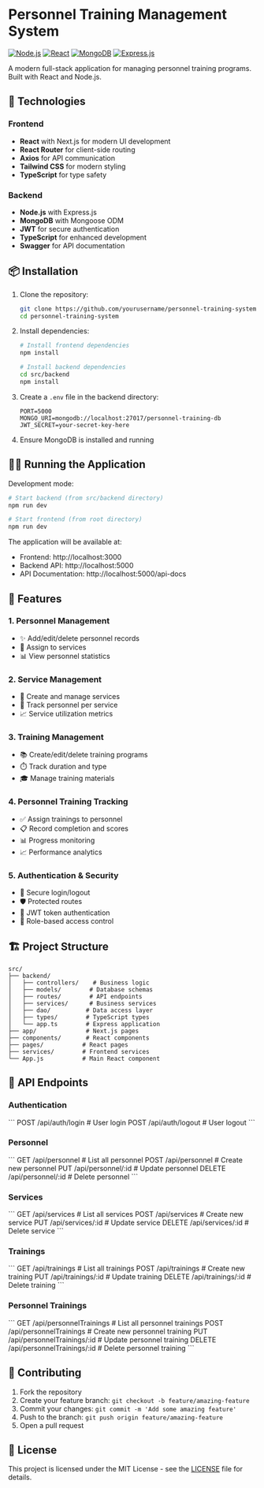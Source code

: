# Personnel Training Management System

[![Node.js](https://img.shields.io/badge/Node.js-43853D?style=for-the-badge&logo=node.js&logoColor=white)](https://nodejs.org/)
[![React](https://img.shields.io/badge/React-20232A?style=for-the-badge&logo=react&logoColor=61DAFB)](https://reactjs.org/)
[![MongoDB](https://img.shields.io/badge/MongoDB-4EA94B?style=for-the-badge&logo=mongodb&logoColor=white)](https://www.mongodb.com/)
[![Express.js](https://img.shields.io/badge/Express.js-404D59?style=for-the-badge)](https://expressjs.com/)

A modern full-stack application for managing personnel training programs. Built with React and Node.js.

## 🚀 Technologies

### Frontend
- **React** with Next.js for modern UI development
- **React Router** for client-side routing
- **Axios** for API communication
- **Tailwind CSS** for modern styling
- **TypeScript** for type safety

### Backend
- **Node.js** with Express.js
- **MongoDB** with Mongoose ODM
- **JWT** for secure authentication
- **TypeScript** for enhanced development
- **Swagger** for API documentation

## 📦 Installation

1. Clone the repository:
   ```bash
   git clone https://github.com/yourusername/personnel-training-system.git
   cd personnel-training-system
   ```

2. Install dependencies:
   ```bash
   # Install frontend dependencies
   npm install

   # Install backend dependencies
   cd src/backend
   npm install
   ```

3. Create a `.env` file in the backend directory:
   ```env
   PORT=5000
   MONGO_URI=mongodb://localhost:27017/personnel-training-db
   JWT_SECRET=your-secret-key-here
   ```

4. Ensure MongoDB is installed and running

## 🏃‍♂️ Running the Application

Development mode:
```bash
# Start backend (from src/backend directory)
npm run dev

# Start frontend (from root directory)
npm run dev
```

The application will be available at:
- Frontend: http://localhost:3000
- Backend API: http://localhost:5000
- API Documentation: http://localhost:5000/api-docs

## 🎯 Features

### 1. Personnel Management
- ✨ Add/edit/delete personnel records
- 🔄 Assign to services
- 📊 View personnel statistics

### 2. Service Management
- 📝 Create and manage services
- 👥 Track personnel per service
- 📈 Service utilization metrics

### 3. Training Management
- 📚 Create/edit/delete training programs
- ⏱️ Track duration and type
- 🎓 Manage training materials

### 4. Personnel Training Tracking
- ✅ Assign trainings to personnel
- 📋 Record completion and scores
- 📊 Progress monitoring
- 📈 Performance analytics

### 5. Authentication & Security
- 🔐 Secure login/logout
- 🛡️ Protected routes
- 🎫 JWT token authentication
- 👤 Role-based access control

## 🏗️ Project Structure

```
src/
├── backend/
│   ├── controllers/    # Business logic
│   ├── models/        # Database schemas
│   ├── routes/        # API endpoints
│   ├── services/      # Business services
│   ├── dao/          # Data access layer
│   ├── types/        # TypeScript types
│   └── app.ts        # Express application
├── app/              # Next.js pages
├── components/       # React components
├── pages/           # React pages
├── services/        # Frontend services
└── App.js           # Main React component
```

## 🔌 API Endpoints

### Authentication
\`\`\`
POST   /api/auth/login          # User login
POST   /api/auth/logout         # User logout
\`\`\`

### Personnel
\`\`\`
GET    /api/personnel          # List all personnel
POST   /api/personnel          # Create new personnel
PUT    /api/personnel/:id      # Update personnel
DELETE /api/personnel/:id      # Delete personnel
\`\`\`

### Services
\`\`\`
GET    /api/services          # List all services
POST   /api/services          # Create new service
PUT    /api/services/:id      # Update service
DELETE /api/services/:id      # Delete service
\`\`\`

### Trainings
\`\`\`
GET    /api/trainings          # List all trainings
POST   /api/trainings          # Create new training
PUT    /api/trainings/:id      # Update training
DELETE /api/trainings/:id      # Delete training
\`\`\`

### Personnel Trainings
\`\`\`
GET    /api/personnelTrainings          # List all personnel trainings
POST   /api/personnelTrainings          # Create new personnel training
PUT    /api/personnelTrainings/:id      # Update personnel training
DELETE /api/personnelTrainings/:id      # Delete personnel training
\`\`\`

## 🤝 Contributing

1. Fork the repository
2. Create your feature branch: `git checkout -b feature/amazing-feature`
3. Commit your changes: `git commit -m 'Add some amazing feature'`
4. Push to the branch: `git push origin feature/amazing-feature`
5. Open a pull request

## 📝 License

This project is licensed under the MIT License - see the [LICENSE](LICENSE) file for details.
